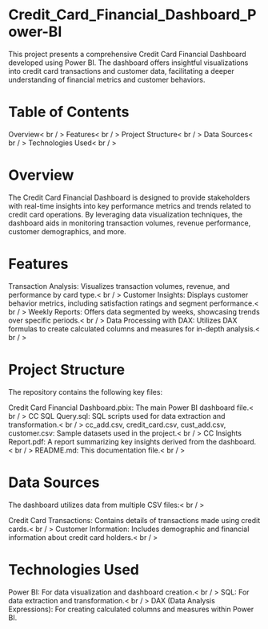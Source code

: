# Credit_Card_Financial_Dashboard_Power-BI
This project presents a comprehensive Credit Card Financial Dashboard developed using Power BI. The dashboard offers insightful visualizations into credit card transactions and customer data, facilitating a deeper understanding of financial metrics and customer behaviors.

# Table of Contents
Overview< br / >
Features< br / >
Project Structure< br / >
Data Sources< br / >
Technologies Used< br / >

# Overview
The Credit Card Financial Dashboard is designed to provide stakeholders with real-time insights into key performance metrics and trends related to credit card operations. By leveraging data visualization techniques, the dashboard aids in monitoring transaction volumes, revenue performance, customer demographics, and more.

# Features
Transaction Analysis: Visualizes transaction volumes, revenue, and performance by card type.< br / >
Customer Insights: Displays customer behavior metrics, including satisfaction ratings and segment performance.< br / >
Weekly Reports: Offers data segmented by weeks, showcasing trends over specific periods.< br / >
Data Processing with DAX: Utilizes DAX formulas to create calculated columns and measures for in-depth analysis.< br / >

# Project Structure
The repository contains the following key files:

Credit Card Financial Dashboard.pbix: The main Power BI dashboard file.< br / >
CC SQL Query.sql: SQL scripts used for data extraction and transformation.< br / >
cc_add.csv, credit_card.csv, cust_add.csv, customer.csv: Sample datasets used in the project.< br / >
CC Insights Report.pdf: A report summarizing key insights derived from the dashboard.< br / >
README.md: This documentation file.< br / >

# Data Sources
The dashboard utilizes data from multiple CSV files:< br / >

Credit Card Transactions: Contains details of transactions made using credit cards.< br / >
Customer Information: Includes demographic and financial information about credit card holders.< br / >

# Technologies Used
Power BI: For data visualization and dashboard creation.< br / >
SQL: For data extraction and transformation.< br / >
DAX (Data Analysis Expressions): For creating calculated columns and measures within Power BI.

